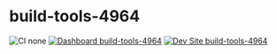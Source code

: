 # build-tools-4964

![CI none](https://img.shields.io/badge/ci-none-orange.svg)
[![Dashboard build-tools-4964](https://img.shields.io/badge/dashboard-build_tools_4964-yellow.svg)](https://dashboard.pantheon.io/sites/3a5f4416-003e-4179-a79d-3124a4b59b60#dev/code)
[![Dev Site build-tools-4964](https://img.shields.io/badge/site-build_tools_4964-blue.svg)](http://dev-build-tools-4964.pantheonsite.io/)